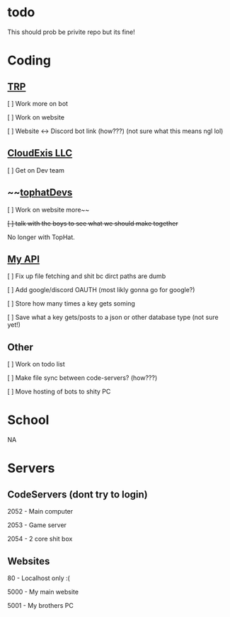 # todo
This should prob be privite repo but its fine!


# Coding

## [TRP](http://torontroleplay.ga:5000/)
[ ] Work more on bot

[ ] Work on website 

[ ] Website <-> Discord bot link (how???) (not sure what this means ngl lol)

## [CloudExis LLC](https://cloudexis.us/)
[ ] Get on Dev team

## ~~[tophatDevs](https://github.com/TophatDevs)
[ ] Work on website more~~

~~[ ] talk with the boys to see what we should make together~~

No longer with TopHat.

## [My API](http://airplanegobrr.us.to:5000)
[ ] Fix up file fetching and shit bc dirct paths are dumb

[ ] Add google/discord OAUTH (most likly gonna go for google?)

[ ] Store how many times a key gets soming

[ ] Save what a key gets/posts to a json or other database type (not sure yet!)


## Other
[ ] Work on todo list

[ ] Make file sync between code-servers? (how???)

[ ] Move hosting of bots to shity PC


# School
NA


# Servers
## CodeServers (dont try to login)

2052 - Main computer 

2053 - Game server

2054 - 2 core shit box


## Websites

80 - Localhost only :(

5000 - My main website

5001 - My brothers PC
